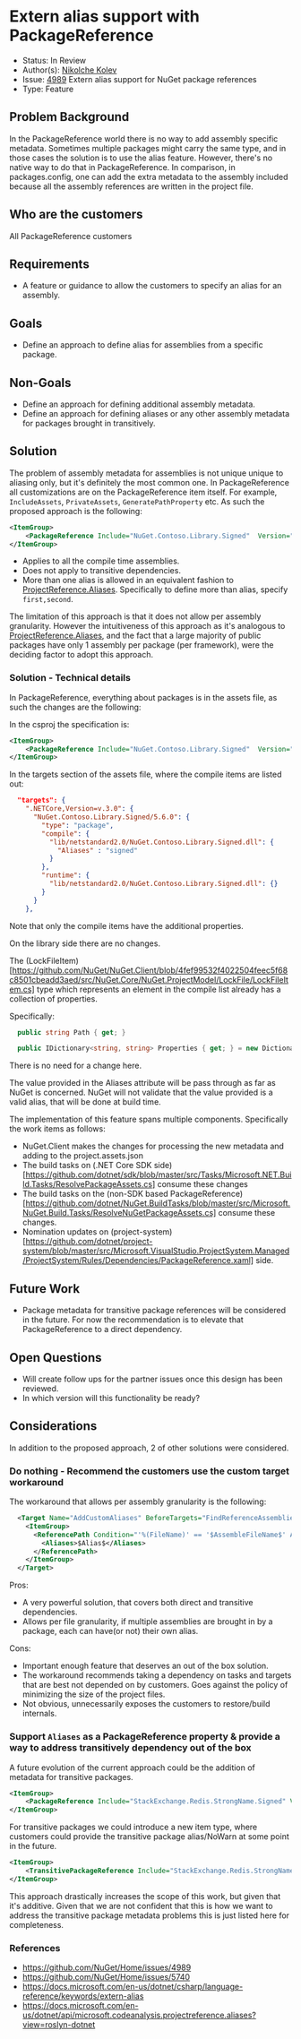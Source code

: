 # Extern alias support with PackageReference

* Status: In Review
* Author(s): [Nikolche Kolev](https://github.com/nkolev92)
* Issue: [4989](https://github.com/NuGet/Home/issues/4989) Extern alias support for NuGet package references
* Type: Feature

## Problem Background

In the PackageReference world there is no way to add assembly specific metadata.
Sometimes multiple packages might carry the same type, and in those cases the solution is to use the alias feature. However, there's no native way to do that in PackageReference.
In comparison, in packages.config, one can add the extra metadata to the assembly included because all the assembly references are written in the project file. 

## Who are the customers

All PackageReference customers

## Requirements

* A feature or guidance to allow the customers to specify an alias for an assembly.

## Goals

* Define an approach to define alias for assemblies from a specific package.

## Non-Goals

* Define an approach for defining additional assembly metadata.
* Define an approach for defining aliases or any other assembly metadata for packages brought in transitively.

## Solution

The problem of assembly metadata for assemblies is not unique unique to aliasing only, but it's definitely the most common one. 
In PackageReference all customizations are on the PackageReference item itself. For example, `IncludeAssets`, `PrivateAssets`, `GeneratePathProperty` etc. 
As such the proposed approach is the following: 

```xml
<ItemGroup>
    <PackageReference Include="NuGet.Contoso.Library.Signed"  Version="1.26.0" Aliases="signed" />
</ItemGroup>
```

* Applies to all the compile time assemblies.
* Does not apply to transitive dependencies.
* More than one alias is allowed in an equivalent fashion to [ProjectReference.Aliases](https://docs.microsoft.com/en-us/dotnet/api/microsoft.codeanalysis.projectreference.aliases?). Specifically to define more than alias, specify `first,second`.

The limitation of this approach is that it does not allow per assembly granularity. 
However the intuitiveness of this approach as it's analogous to [ProjectReference.Aliases](https://docs.microsoft.com/en-us/dotnet/api/microsoft.codeanalysis.projectreference.aliases?), and the fact that a large majority of public packages have only 1 assembly per package (per framework), were the deciding factor to adopt this approach.

### Solution - Technical details

In PackageReference, everything about packages is in the assets file, as such the changes are the following: 

In the csproj the specification is: 

```xml
<ItemGroup>
    <PackageReference Include="NuGet.Contoso.Library.Signed"  Version="5.6.0" Aliases="signed" />
</ItemGroup>
```

In the targets section of the assets file, where the compile items are listed out: 
```json
  "targets": {
    ".NETCore,Version=v.3.0": {
      "NuGet.Contoso.Library.Signed/5.6.0": {
        "type": "package",
        "compile": {
          "lib/netstandard2.0/NuGet.Contoso.Library.Signed.dll": {
            "Aliases" : "signed"
          }
        },
        "runtime": {
          "lib/netstandard2.0/NuGet.Contoso.Library.Signed.dll": {}
        }
      }
    },
```

Note that only the compile items have the additional properties. 

On the library side there are no changes. 

The (LockFileItem)[https://github.com/NuGet/NuGet.Client/blob/4fef99532f4022504feec5f68c8501cbeadd3aed/src/NuGet.Core/NuGet.ProjectModel/LockFile/LockFileItem.cs] type which represents an element in the compile list already has a collection of properties. 

Specifically:

```cs
  public string Path { get; }

  public IDictionary<string, string> Properties { get; } = new Dictionary<string, string>();
```

There is no need for a change here. 

The value provided in the Aliases attribute will be pass through as far as NuGet is concerned. NuGet will not validate that the value provided is a valid alias, that will be done at build time. 

The implementation of this feature spans multiple components. 
Specifically the work items as follows: 

* NuGet.Client makes the changes for processing the new metadata and adding to the project.assets.json
* The build tasks on (.NET Core SDK side)[https://github.com/dotnet/sdk/blob/master/src/Tasks/Microsoft.NET.Build.Tasks/ResolvePackageAssets.cs] consume these changes
* The build tasks on the (non-SDK based PackageReference)[https://github.com/dotnet/NuGet.BuildTasks/blob/master/src/Microsoft.NuGet.Build.Tasks/ResolveNuGetPackageAssets.cs] consume these changes.
* Nomination updates on (project-system)[https://github.com/dotnet/project-system/blob/master/src/Microsoft.VisualStudio.ProjectSystem.Managed/ProjectSystem/Rules/Dependencies/PackageReference.xaml] side.

## Future Work

* Package metadata for transitive package references will be considered in the future. For now the recommendation is to elevate that PackageReference to a direct dependency. 

## Open Questions

* Will create follow ups for the partner issues once this design has been reviewed.
* In which version will this functionality be ready?

## Considerations

In addition to the proposed approach, 2 of other solutions were considered. 

### Do nothing - Recommend the customers use the custom target workaround

The workaround that allows per assembly granularity is the following:

```xml
  <Target Name="AddCustomAliases" BeforeTargets="FindReferenceAssembliesForReferences;ResolveReferences">
    <ItemGroup>
      <ReferencePath Condition="'%(FileName)' == '$AssembleFileName$' AND '%(ReferencePath.NuGetPackageId)' == '$PackageId$'">
        <Aliases>$Alias$</Aliases>
      </ReferencePath>
    </ItemGroup>
  </Target>
```

Pros:

* A very powerful solution, that covers both direct and transitive dependencies.
* Allows per file granularity, if multiple assemblies are brought in by a package, each can have(or not) their own alias.

Cons:

* Important enough feature that deserves an out of the box solution.
* The workaround recommends taking a dependency on tasks and targets that are best not depended on by customers. Goes against the policy of minimizing the size of the project files.
* Not obvious, unnecessarily exposes the customers to restore/build internals.  

### Support `Aliases` as a PackageReference property & provide a way to address transitively dependency out of the box

A future evolution of the current approach could be the addition of metadata for transitive packages. 

```xml
<ItemGroup>
    <PackageReference Include="StackExchange.Redis.StrongName.Signed" Version="1.26.0" Aliases="signed" />
</ItemGroup>
```

For transitive packages we could introduce a new item type, where customers could provide the transitive package alias/NoWarn at some point in the future. 

```xml
<ItemGroup>
    <TransitivePackageReference Include="StackExchange.Redis.StrongName.Signed" Aliases="signed" NoWarn="NU1701" />
</ItemGroup>
```

This approach drastically increases the scope of this work, but given that it's additive. 
Given that we are not confident that this is how we want to address the transitive package metadata problems this is just listed here for completeness.

### References

* https://github.com/NuGet/Home/issues/4989
* https://github.com/NuGet/Home/issues/5740
* https://docs.microsoft.com/en-us/dotnet/csharp/language-reference/keywords/extern-alias
* https://docs.microsoft.com/en-us/dotnet/api/microsoft.codeanalysis.projectreference.aliases?view=roslyn-dotnet

